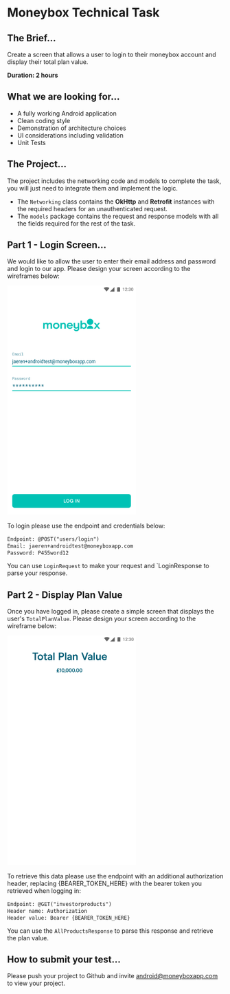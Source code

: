 # Moneybox Technical Task

## The Brief…
Create a screen that allows a user to login to their moneybox account and display their total plan value.

**Duration: 2 hours**

## What we are looking for…
- A fully working Android application
- Clean coding style
- Demonstration of architecture choices
- UI considerations including validation
- Unit Tests

## The Project…
The project includes the networking code and models to complete the task, you will just need to integrate them and implement the logic.

- The `Networking` class contains the **OkHttp** and **Retrofit** instances with the required headers for an unauthenticated request.
- The `models` package contains the request and response models with all the fields required for the rest of the task.

## Part 1 - Login Screen…
We would like to allow the user to enter their email address and password and login to our app.  Please design your screen according to the wireframes below:

<img src="/images/login.png" alt="Login" width="300"/>

To login please use the endpoint and credentials below:
```
Endpoint: @POST("users/login")
Email: jaeren+androidtest@moneyboxapp.com
Password: P455word12
```
You can use `LoginRequest` to make your request and `LoginResponse to parse your response.

## Part 2 - Display Plan Value
Once you have logged in, please create a simple screen that displays the user's `TotalPlanValue`.  Please design your screen according to the wireframe below:

<img src="/images/accounts.png" alt="Accounts" width="300"/>

To retrieve this data please use the endpoint with an additional authorization header, replacing {BEARER_TOKEN_HERE} with the bearer token you retrieved when logging in:

```
Endpoint: @GET("investorproducts")
Header name: Authorization
Header value: Bearer {BEARER_TOKEN_HERE}

```
You can use the `AllProductsResponse` to parse this response and retrieve the plan value.

## How to submit your test…
Please push your project to Github and invite android@moneyboxapp.com to view your project.